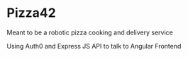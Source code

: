 # Pizza42
Meant to be a robotic pizza cooking and delivery service 

Using Auth0 and Express JS API to talk to Angular Frontend




